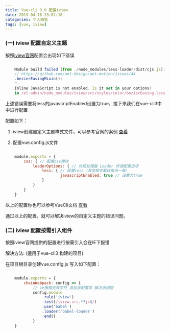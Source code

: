 ```yaml
---
title: Vue-cli 3.0 配置iview
date: 2019-04-18 23:02:18
categories: 个人随笔
tags: [vue, iview] 
---
```


###  (一) iview 配置自定义主题

按照[iview官网](https://www.iviewui.com/)配置会出现如下错误

```js

    Module build failed (from ./node_modules/less-loader/dist/cjs.js):
    // https://github.com/ant-design/ant-motion/issues/44
    .bezierEasingMixin();
    ^
    Inline JavaScript is not enabled. Is it set in your options?
    in /el-admin/node_modules/iview/src/styles/color/bezierEasing.less (line 111, column 0)

```

上述错误需要将less的javascriptEnabled设置为true，接下来我们在vue-cli3中中进行配置

配置如下：

1. iview创建自定义主题样式文件，可以参考官网的案例 [查看](https://www.iviewui.com/docs/guide/theme)

2. 配置vue.config.js文件

```js

    module.exports = {
        css: { // 配置css模块
            loaderOptions: { // 向预处理器 Loader 传递配置选项
                less: { // 配置less（其他样式解析用法一致）
                        javascriptEnabled: true // 设置为true
                }
            }
        }
    }

```

以上的配置你也可以参考VueCli文档 [查看](https://www.iviewui.com/docs/guide/theme)

通过以上的配置，就可以解决iview的自定义主题的错误问题。

### (二) iview 配置按需引入组件

按照iview官网提供的配置进行按需引入会在IE下报错

解决方法: (适用于vue-cli3 构建的项目)

在项目根目录创建vue.config.js 写入如下配置：

```js

    module.exports = { 
        chainWebpack: config => { 
            // ie报错无效字符 添加该配置项 解决该问题 
            config.module
                .rule('iview') 
                .test(/iview.src.*?js$/) 
                .use('babel') 
                .loader('babel-loader') 
                .end() 
            } 
    }

```